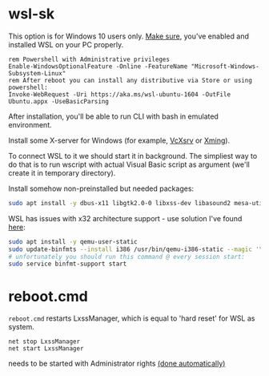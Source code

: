 # wsl-sk

This option is for Windows 10 users only. [Make sure](https://aka.ms/wslinstall), you've enabled and installed WSL on your PC properly.

```batch
rem Powershell with Administrative privileges
Enable-WindowsOptionalFeature -Online -FeatureName "Microsoft-Windows-Subsystem-Linux"
rem After reboot you can install any distributive via Store or using powershell:
Invoke-WebRequest -Uri https://aka.ms/wsl-ubuntu-1604 -OutFile Ubuntu.appx -UseBasicParsing
```

After installation, you'll be able to run CLI with bash in emulated environment.

Install some X-server for Windows (for example, [VcXsrv](https://github.com/ArcticaProject/vcxsrv/releases) or [Xming](https://sourceforge.net/projects/xming/)). 

To connect WSL to it we should start it in background. The simpliest way to do that is to run wscript with actual Visual Basic script as argument (we'll create it in temporary directory).

Install somehow non-preinstalled but needed packages:
```bash
sudo apt install -y dbus-x11 libgtk2.0-0 libxss-dev libasound2 mesa-utils libgles2-mesa
```

WSL has issues with x32 architecture support - use solution I've found [here](https://github.com/Microsoft/WSL/issues/2468#issuecomment-374904520):

```bash
sudo apt install -y qemu-user-static
sudo update-binfmts --install i386 /usr/bin/qemu-i386-static --magic '\x7fELF\x01\x01\x01\x03\x00\x00\x00\x00\x00\x00\x00\x00\x03\x00\x03\x00\x01\x00\x00\x00' --mask '\xff\xff\xff\xff\xff\xff\xff\xfc\xff\xff\xff\xff\xff\xff\xff\xff\xf8\xff\xff\xff\xff\xff\xff\xff'
# unfortunately you should run this command @ every session start:
sudo service binfmt-support start
```

# reboot.cmd 
`reboot.cmd` restarts LxssManager, which is equal to 'hard reset' for WSL as system.

```batch
net stop LxssManager
net start LxssManager
```
needs to be started with Administrator rights [(done automatically)](https://stackoverflow.com/a/10052222)
